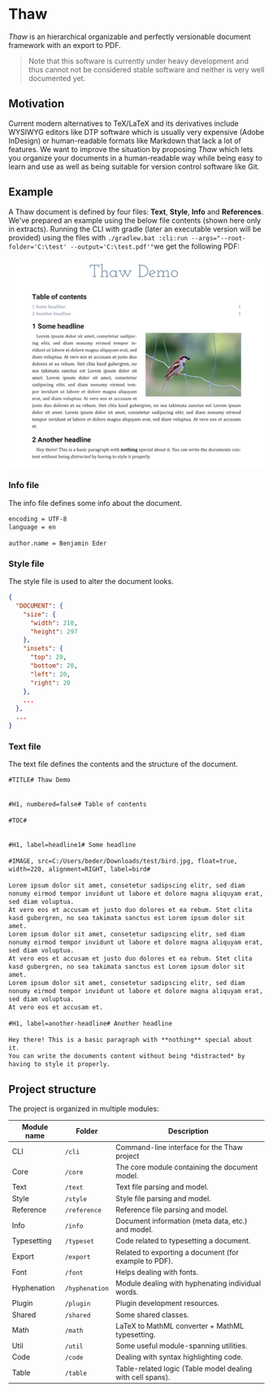 # Thaw

*Thaw* is an hierarchical organizable and perfectly versionable document framework with an export to PDF.

> Note that this software is currently under heavy development and thus cannot not be considered stable software and neither is very well documented yet.

## Motivation

Current modern alternatives to TeX/LaTeX and its derivatives include WYSIWYG editors like DTP software which is usually very expensive (Adobe InDesign) or human-readable formats like Markdown that lack a lot of features.
We want to improve the situation by proposing *Thaw* which lets you organize your documents in a human-readable way while being easy to learn and use as well as being suitable for version control software like Git.


## Example

A Thaw document is defined by four files: **Text**, **Style**, **Info** and **References**.
We've prepared an example using the below file contents (shown here only in extracts).
Running the CLI with gradle (later an executable version will be provided) using the files with `./gradlew.bat :cli:run --args="--root-folder='C:\test' --output='C:\test.pdf'"`we get the following PDF:

![Screenshot](docs/img/screenshot.png)

### Info file

The info file defines some info about the document. 

```
encoding = UTF-8
language = en

author.name = Benjamin Eder
```

### Style file

The style file is used to alter the document looks.

```json
{
  "DOCUMENT": {
    "size": {
	  "width": 210,
	  "height": 297
    },
	"insets": {
	  "top": 20,
	  "bottom": 20,
	  "left": 20,
	  "right": 20
	},
    ...
  },
  ...
}
```

### Text file

The text file defines the contents and the structure of the document.

```
#TITLE# Thaw Demo


#H1, numbered=false# Table of contents

#TOC#


#H1, label=headline1# Some headline

#IMAGE, src=C:/Users/beder/Downloads/test/bird.jpg, float=true, width=220, alignment=RIGHT, label=bird#

Lorem ipsum dolor sit amet, consetetur sadipscing elitr, sed diam nonumy eirmod tempor invidunt ut labore et dolore magna aliquyam erat, sed diam voluptua.
At vero eos et accusam et justo duo dolores et ea rebum. Stet clita kasd gubergren, no sea takimata sanctus est Lorem ipsum dolor sit amet.
Lorem ipsum dolor sit amet, consetetur sadipscing elitr, sed diam nonumy eirmod tempor invidunt ut labore et dolore magna aliquyam erat, sed diam voluptua.
At vero eos et accusam et justo duo dolores et ea rebum. Stet clita kasd gubergren, no sea takimata sanctus est Lorem ipsum dolor sit amet.
Lorem ipsum dolor sit amet, consetetur sadipscing elitr, sed diam nonumy eirmod tempor invidunt ut labore et dolore magna aliquyam erat, sed diam voluptua.
At vero eos et accusam et.

#H1, label=another-headline# Another headline

Hey there! This is a basic paragraph with **nothing** special about it.
You can write the documents content without being *distracted* by having to style it properly.
```


## Project structure

The project is organized in multiple modules:

| Module name | Folder | Description |
| --- | --- | --- |
| CLI | `/cli` | Command-line interface for the Thaw project |
| Core | `/core` | The core module containing the document model. |
| Text | `/text` | Text file parsing and model. |
| Style | `/style` | Style file parsing and model. |
| Reference | `/reference` | Reference file parsing and model. |
| Info | `/info` | Document information (meta data, etc.) and model. |
| Typesetting | `/typeset` | Code related to typesetting a document. |
| Export | `/export` | Related to exporting a document (for example to PDF). |
| Font | `/font` | Helps dealing with fonts. |
| Hyphenation | `/hyphenation` | Module dealing with hyphenating individual words. |
| Plugin | `/plugin` | Plugin development resources. |
| Shared | `/shared` | Some shared classes. |
| Math | `/math` | LaTeX to MathML converter + MathML typesetting. |
| Util | `/util` | Some useful module-spanning utilities. |
| Code | `/code` | Dealing with syntax highlighting code. |
| Table | `/table` | Table-related logic (Table model dealing with cell spans). |
